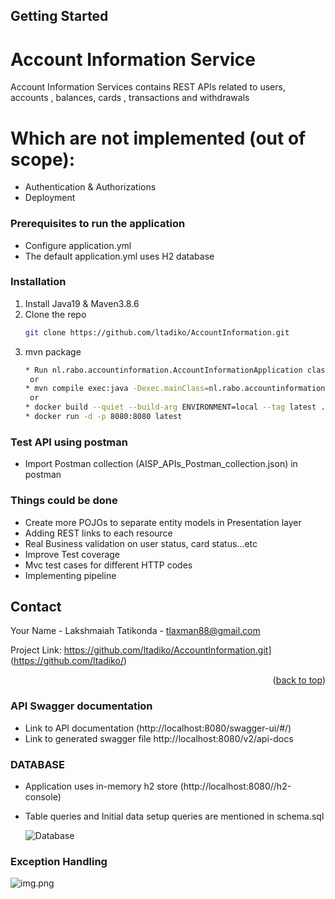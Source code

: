 <!-- GETTING STARTED -->
## Getting Started

# Account Information Service

Account Information Services contains REST APIs related to users, accounts , balances, cards , transactions and withdrawals


# Which are not implemented (out of scope): 
* Authentication & Authorizations
* Deployment


### Prerequisites to run the application

* Configure application.yml 
* The default application.yml uses H2 database 

### Installation

1. Install Java19 & Maven3.8.6
2. Clone the repo
   ```sh
   git clone https://github.com/ltadiko/AccountInformation.git
   ```
3. mvn package
   ```sh
   * Run nl.rabo.accountinformation.AccountInformationApplication class as java application from IDE
    or
   * mvn compile exec:java -Dexec.mainClass=nl.rabo.accountinformation.AccountInformationApplication
    or
   * docker build --quiet --build-arg ENVIRONMENT=local --tag latest .
   * docker run -d -p 8080:8080 latest 
      ```

### Test API using postman

* Import Postman collection (AISP_APIs_Postman_collection.json) in postman

### Things could be done 

* Create more POJOs to separate entity models in Presentation layer
* Adding REST links to each resource
* Real Business validation on user status, card status...etc
* Improve Test coverage
* Mvc test cases for different HTTP codes
* Implementing pipeline


<!-- CONTACT -->
## Contact

Your Name - Lakshmaiah Tatikonda  - tlaxman88@gmail.com

Project Link: https://github.com/ltadiko/AccountInformation.git] (https://github.com/ltadiko/)

<p align="right">(<a href="#readme-top">back to top</a>)</p>


### API Swagger documentation

* Link to API documentation (http://localhost:8080/swagger-ui/#/)
* Link to generated swagger file http://localhost:8080/v2/api-docs

### DATABASE

* Application uses in-memory h2 store (http://localhost:8080//h2-console)
* Table queries and Initial data setup queries are mentioned in schema.sql
  
  ![Database](Database_Table_high_level_design.png "DB Relations")

### Exception Handling
![img.png](img.png)
